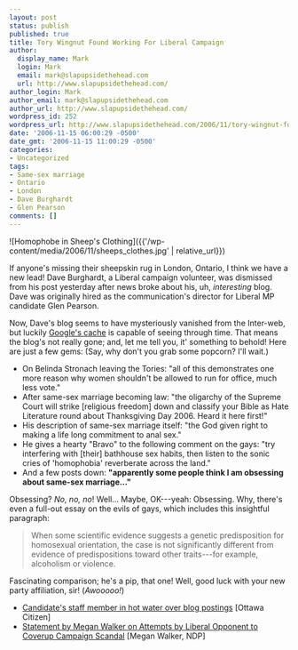 ```yaml
---
layout: post
status: publish
published: true
title: Tory Wingnut Found Working For Liberal Campaign
author:
  display_name: Mark
  login: Mark
  email: mark@slapupsidethehead.com
  url: http://www.slapupsidethehead.com/
author_login: Mark
author_email: mark@slapupsidethehead.com
author_url: http://www.slapupsidethehead.com/
wordpress_id: 252
wordpress_url: http://www.slapupsidethehead.com/2006/11/tory-wingnut-found/
date: '2006-11-15 06:00:29 -0500'
date_gmt: '2006-11-15 11:00:29 -0500'
categories:
- Uncategorized
tags:
- Same-sex marriage
- Ontario
- London
- Dave Burghardt
- Glen Pearson
comments: []
---
```

![Homophobe in Sheep's Clothing]({{'/wp-content/media/2006/11/sheeps_clothes.jpg' | relative_url}})

If anyone's missing their sheepskin rug in London, Ontario, I think we have a new lead! Dave Burghardt, a Liberal campaign volunteer, was dismissed from his post yesterday after news broke about his, uh, _interesting_ blog. Dave was originally hired as the communication's director for Liberal MP candidate Glen Pearson.

Now, Dave's blog seems to have mysteriously vanished from the Inter-web, but luckily [Google's cache](http://72.14.209.104/search?hl=en&q=cache%3Ahttp%3A%2F%2Ftherightofleft.blogspot.com%2F2005_02_01_therightofleft_archive.html&btnG=Google+Search&meta= "Full of cachey, anti-gay goodness!") is capable of seeing through time. That means the blog's not really gone; and, let me tell you, it' something to behold! Here are just a few gems: (Say, why don't you grab some popcorn? I'll wait.)

- On Belinda Stronach leaving the Tories: "all of this demonstrates one more reason why women shouldn't be allowed to run for office, much less vote."
- After same-sex marriage becoming law: "the oligarchy of the Supreme Court will strike [religious freedom] down and classify your Bible as Hate Literature round about Thanksgiving Day 2006. Heard it here first!"
- His description of same-sex marriage itself: "the God given right to making a life long commitment to anal sex."
- He gives a hearty "Bravo" to the following comment on the gays: "try interfering with [their] bathhouse sex habits, then listen to the sonic cries of 'homophobia' reverberate across the land."
- And a few posts down: **"apparently some people think I am obsessing about same-sex marriage..."**

Obsessing? _No, no, no_! Well... Maybe, OK---yeah: Obsessing. Why, there's even a full-out essay on the evils of gays, which includes this insightful paragraph:

> When some scientific evidence suggests a genetic predisposition for homosexual orientation, the case is not significantly different from evidence of predispositions toward other traits---for example, alcoholism or violence.

Fascinating comparison; he's a pip, that one! Well, good luck with your new party affiliation, sir! (_Awooooo!_)

- [Candidate's staff member in hot water over blog postings](http://www.canada.com/ottawacitizen/news/story.html?id=657a14a3-06e8-4181-94f9-48f3ef140cd6) [Ottawa Citizen]
- [Statement by Megan Walker on Attempts by Liberal Opponent to Coverup Campaign Scandal](http://meganwalker.ndp.ca/page/38) [Megan Walker, NDP]
